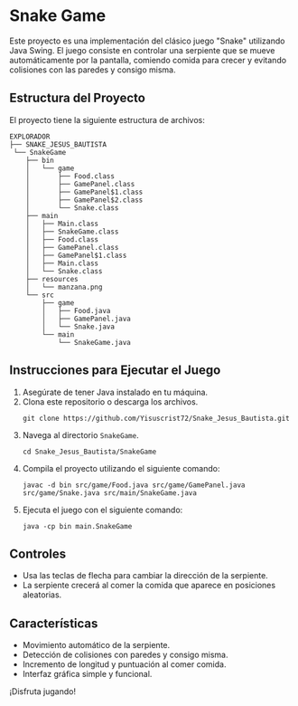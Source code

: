 # Snake Game

Este proyecto es una implementación del clásico juego "Snake" utilizando Java Swing. El juego consiste en controlar una serpiente que se mueve automáticamente por la pantalla, comiendo comida para crecer y evitando colisiones con las paredes y consigo misma.

## Estructura del Proyecto

El proyecto tiene la siguiente estructura de archivos:

```
EXPLORADOR
├── SNAKE_JESUS_BAUTISTA
 └── SnakeGame
    ├── bin
    │   └── game
    │       ├── Food.class
    │       ├── GamePanel.class
    │       ├── GamePanel$1.class
    │       ├── GamePanel$2.class
    │       └── Snake.class
    ├── main
    │   ├── Main.class
    │   ├── SnakeGame.class
    │   ├── Food.class
    │   ├── GamePanel.class
    │   ├── GamePanel$1.class
    │   ├── Main.class
    │   └── Snake.class
    ├── resources
    │   └── manzana.png
    └── src
        ├── game
        │   ├── Food.java
        │   ├── GamePanel.java
        │   └── Snake.java
        └── main
            └── SnakeGame.java

```

## Instrucciones para Ejecutar el Juego

1. Asegúrate de tener Java instalado en tu máquina.
2. Clona este repositorio o descarga los archivos.
   ```
   git clone https://github.com/Yisuscrist72/Snake_Jesus_Bautista.git
   ```
3. Navega al directorio `SnakeGame`.
   ```
   cd Snake_Jesus_Bautista/SnakeGame
   ```
4. Compila el proyecto utilizando el siguiente comando:
   ```
   javac -d bin src/game/Food.java src/game/GamePanel.java src/game/Snake.java src/main/SnakeGame.java
   ```
5. Ejecuta el juego con el siguiente comando:
   ```
   java -cp bin main.SnakeGame   
   ```

## Controles

- Usa las teclas de flecha para cambiar la dirección de la serpiente.
- La serpiente crecerá al comer la comida que aparece en posiciones aleatorias.

## Características

- Movimiento automático de la serpiente.
- Detección de colisiones con paredes y consigo misma.
- Incremento de longitud y puntuación al comer comida.
- Interfaz gráfica simple y funcional.

¡Disfruta jugando!
